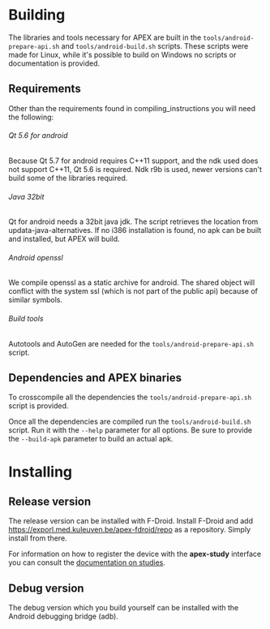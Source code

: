 Building
========

The libraries and tools necessary for APEX are built in the
`tools/android-prepare-api.sh` and `tools/android-build.sh` scripts. These
scripts were made for Linux, while it's possible to build on Windows no scripts
or documentation is provided.

Requirements
------------

Other than the requirements found in compiling_instructions you will need the
following:

###### Qt 5.6 for android

Because Qt 5.7 for android requires C++11 support, and the ndk used does not
support C++11, Qt 5.6 is required. Ndk r9b is used, newer versions can't build
some of the libraries required.

###### Java 32bit

Qt for android needs a 32bit java jdk. The script retrieves the location from
updata-java-alternatives. If no i386 installation is found, no apk can be built
and installed, but APEX will build.

###### Android openssl

We compile openssl as a static archive for android. The shared object will
conflict with the system ssl (which is not part of the public api) because of
similar symbols.

###### Build tools

Autotools and AutoGen are needed for the `tools/android-prepare-api.sh` script.

Dependencies and APEX binaries
------------------------------

To crosscompile all the dependencies the `tools/android-prepare-api.sh` script
is provided.

Once all the dependencies are compiled run the `tools/android-build.sh`
script. Run it with the `--help` parameter for all options. Be sure to
provide the `--build-apk` parameter to build an actual apk.

Installing
==========

Release version
---------------

The release version can be installed with F-Droid. Install F-Droid and add
https://exporl.med.kuleuven.be/apex-fdroid/repo as a repository. Simply install
from there.

For information on how to register the device with the **apex-study** interface
you can consult the [documentation on studies](../../studies/index.md).

Debug version
-------------

The debug version which you build yourself can be installed with the Android
debugging bridge (adb).
